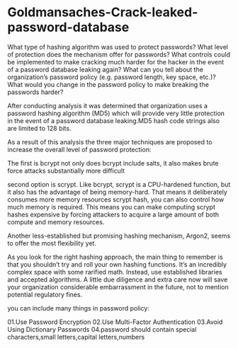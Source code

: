 # Goldmansaches-Crack-leaked-password-database

What type of hashing algorithm was used to protect passwords?
What level of protection does the mechanism offer for passwords?
What controls could be implemented to make cracking much harder for the hacker in the event of a password database leaking again?
What can you tell about the organization’s password policy (e.g. password length, key space, etc.)?
What would you change in the password policy to make breaking the passwords harder? 

After conducting analysis it was determined that organization uses a password hashing algorithm (MD5) which will provide very little protection in the event of a password database leaking.MD5 hash code strings also are limited to 128 bits.

As a result of this analysis the three major techniques are proposed to increase the overall level of password protection:

The first is bcrypt not only does bcrypt include salts, it also makes brute force attacks substantially more difficult

second option is scrypt. Like bcrypt, scrypt is a CPU-hardened function, but it also has the advantage of being memory-hard.
That means it deliberately consumes more memory resources scrypt hash, you can also control how much memory is required. 
This means you can make computing scrypt hashes expensive by forcing attackers to acquire a large amount of both compute and memory resources.

Another less-established but promising hashing mechanism, Argon2, seems to offer the most flexibility yet.

As you look for the right hashing approach, the main thing to remember is that you shouldn’t try and roll your own hashing functions.
It’s an incredibly complex space with some rarified math. Instead, use established libraries and accepted algorithms. 
A little due diligence and extra care now will save your organization considerable embarrassment in the future, not to mention potential regulatory fines.

you can include many things in password policy:

01.Use Password Encryption
02.Use Multi-Factor Authentication
03.Avoid Using Dictionary Passwords
04.password should contain special characters,small letters,capital letters,numbers
